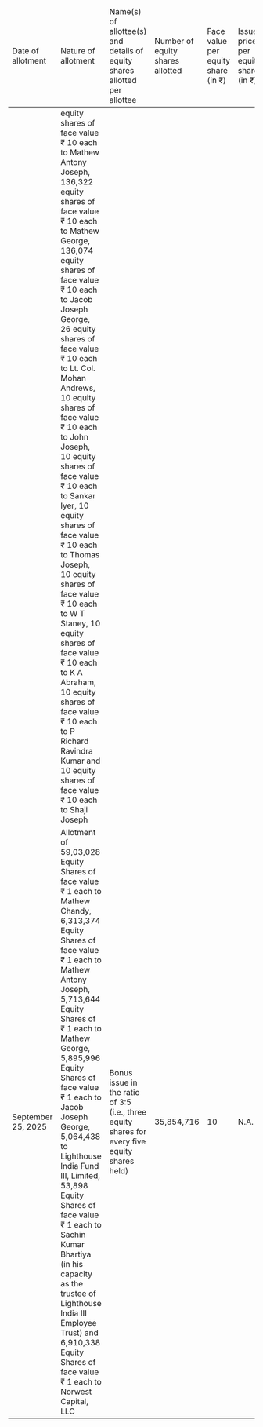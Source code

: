 <table><thead><tr><td>Date of allotment</td><td>Nature of allotment</td><td>Name(s) of allottee(s) and details of equity shares allotted per allottee</td><td>Number of equity shares allotted</td><td>Face value per equity share (in ₹)</td><td>Issue price per equity share (in ₹)</td><td>Nature of consideration</td></tr></thead><tbody><tr><td></td><td>equity shares of face value ₹ 10 each to Mathew Antony Joseph, 136,322 equity shares of face value ₹ 10 each to Mathew George, 136,074 equity shares of face value ₹ 10 each to Jacob Joseph George, 26 equity shares of face value ₹ 10 each to Lt. Col. Mohan Andrews, 10 equity shares of face value ₹ 10 each to John Joseph, 10 equity shares of face value ₹ 10 each to Sankar Iyer, 10 equity shares of face value ₹ 10 each to Thomas Joseph, 10 equity shares of face value ₹ 10 each to W T Staney, 10 equity shares of face value ₹ 10 each to K A Abraham, 10 equity shares of face value ₹ 10 each to P Richard Ravindra Kumar and 10 equity shares of face value ₹ 10 each to Shaji Joseph</td><td></td><td></td><td></td><td></td><td></td></tr><tr><td>September 25, 2025</td><td>Allotment of 59,03,028 Equity Shares of face value ₹ 1 each to Mathew Chandy, 6,313,374 Equity Shares of face value ₹ 1 each to Mathew Antony Joseph, 5,713,644 Equity Shares of ₹ 1 each to Mathew George, 5,895,996 Equity Shares of face value ₹ 1 each to Jacob Joseph George, 5,064,438 to Lighthouse India Fund III, Limited, 53,898 Equity Shares of face value ₹ 1 each to Sachin Kumar Bhartiya (in his capacity as the trustee of Lighthouse India III Employee Trust) and 6,910,338 Equity Shares of face value ₹ 1 each to Norwest Capital, LLC</td><td>Bonus issue in the ratio of 3:5 (i.e., three equity shares for every five equity shares held)</td><td>35,854,716</td><td>10</td><td>N.A.</td><td>N.A.</td></tr></tbody></table>
